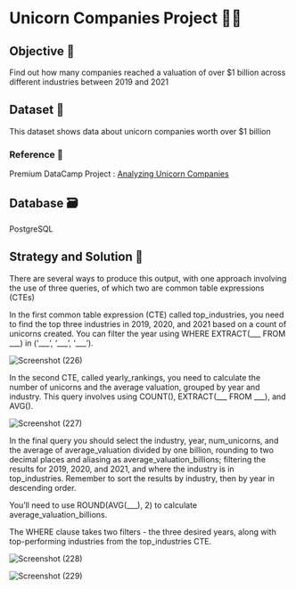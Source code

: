 # Unicorn Companies Project 🦄:office:

## Objective 📍
Find out how many companies reached a valuation of over $1 billion across different industries between 2019 and 2021

## Dataset 📜
This dataset shows data about unicorn companies worth over $1 billion
### Reference 📄
Premium DataCamp Project :
[Analyzing Unicorn Companies](https://app.datacamp.com/learn/projects/1531)

## Database 🗃
PostgreSQL

## Strategy and Solution 🔎
There are several ways to produce this output, with one approach involving the use of three queries, of which two are common table expressions (CTEs)

<p> In the first common table expression (CTE) called top_industries, you need to find the top three industries in 2019, 2020, and 2021 based on a count of unicorns created.
You can filter the year using WHERE EXTRACT(___ FROM ___) in (‘___’, ‘___’, ‘___’).

![Screenshot (226)](https://github.com/TrainingForFuture/Unicorn_Companies_Project/assets/134767020/df3052cc-578e-44de-a1cd-b99170035011)

<p> In the second CTE, called yearly_rankings, you need to calculate the number of unicorns and the average valuation, grouped by year and industry.
This query involves using COUNT(), EXTRACT(___ FROM ___), and AVG().

![Screenshot (227)](https://github.com/TrainingForFuture/Unicorn_Companies_Project/assets/134767020/cfa516e9-6b2d-4d71-a57f-76335af936cd)

<p> In the final query you should select the industry, year, num_unicorns, and the average of average_valuation divided by one billion, rounding to two decimal places and aliasing as average_valuation_billions; filtering the results for 2019, 2020, and 2021, and where the industry is in top_industries. Remember to sort the results by industry, then by year in descending order.
<p> You’ll need to use ROUND(AVG(___), 2) to calculate average_valuation_billions.
<p> The WHERE clause takes two filters - the three desired years, along with top-performing industries from the top_industries CTE.
  
![Screenshot (228)](https://github.com/TrainingForFuture/Unicorn_Companies_Project/assets/134767020/6b8b4f4a-7aac-4ab5-993a-752b07ffe328)

  
![Screenshot (229)](https://github.com/TrainingForFuture/Unicorn_Companies_Project/assets/134767020/7bf9016f-73dc-4025-a4cd-78e019788f2c)
